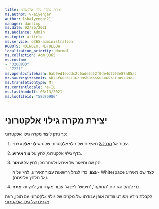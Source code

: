 ```yaml
---
title: יצירת מקרה גילוי אלקטרוני
ms.author: v-aiyengar
author: AshaIyengar21
manager: dansimp
ms.date: 02/26/2021
ms.audience: Admin
ms.topic: article
ms.service: o365-administration
ROBOTS: NOINDEX, NOFOLLOW
localization_priority: Normal
ms.collection: Adm_O365
ms.custom:
- "3200003"
- "7221"
ms.openlocfilehash: 6ab9ed1edddc2c6ade5d52f0de4d2793e87a85ab
ms.sourcegitcommit: ab75f66355116e995b3cb5505465b31989339e28
ms.translationtype: MT
ms.contentlocale: he-IL
ms.lasthandoff: 08/13/2021
ms.locfileid: "58326986"
---
```

# <a name="create-an-ediscovery-case"></a>יצירת מקרה גילוי אלקטרוני

כך ניתן ליצור מקרה גילוי אלקטרוני:

1. עבור אל [מרכז &](https://go.microsoft.com/fwlink/p/?linkid=2077143) תאימות של גילוי אלקטרוני של  >  **גילוי אלקטרוני**.
1. בדף גילוי אלקטרוני, לחץ על **צור אירוע**.
1. הזן שם ותיאור של אירוע ולאחר מכן לחץ על **שמור**.
    
    **עצה**: כדי לנהל הרשאות עבור האירוע, לחץ על ה- Whitespace לצד שם האירוע (אל תלחץ על פתח).
1. כדי לנהל הגדרות 'החזקה', 'חיפוש' ו'ייצוא' עבור מקרה זה, לחץ על **פתח**.

לקבלת מידע מפורט אודות אופן עבודתו של מקרים של גילוי אלקטרוני עם תוכן, ראה [מקרים של גילוי אלקטרוני](https://go.microsoft.com/fwlink/?linkid=2101589).
